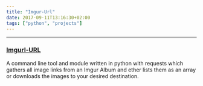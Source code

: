 ```yaml
---
title: "Imgur-Url"
date: 2017-09-11T13:16:30+02:00
tags: ["python", "projects"]
---
```


***
### [Imgurl-URL](https://github.com/KurzGedanke/Imgur-URL)

A command line tool and module written in python with requests which gathers all image links from an Imgur Album and ether lists them as an array or downloads the images to your desired destination.
